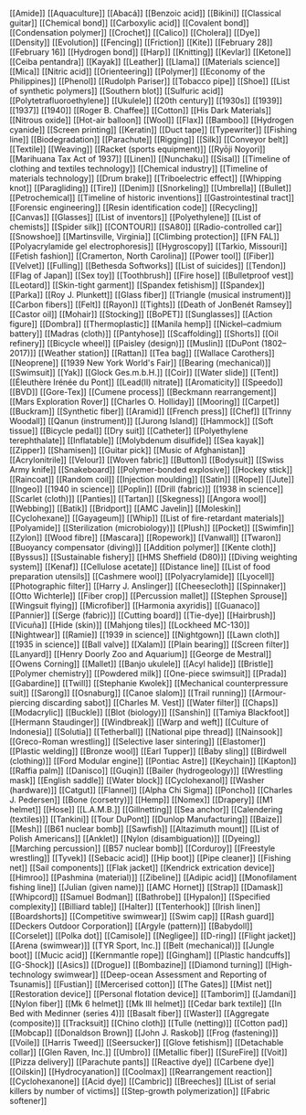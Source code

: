[[Amide]]
[[Aquaculture]]
[[Abacá]]
[[Benzoic acid]]
[[Bikini]]
[[Classical guitar]]
[[Chemical bond]]
[[Carboxylic acid]]
[[Covalent bond]]
[[Condensation polymer]]
[[Crochet]]
[[Calico]]
[[Cholera]]
[[Dye]]
[[Density]]
[[Evolution]]
[[Fencing]]
[[Friction]]
[[Kite]]
[[February 28]]
[[February 16]]
[[Hydrogen bond]]
[[Harp]]
[[Knitting]]
[[Kevlar]]
[[Ketone]]
[[Ceiba pentandra]]
[[Kayak]]
[[Leather]]
[[Llama]]
[[Materials science]]
[[Mica]]
[[Nitric acid]]
[[Orienteering]]
[[Polymer]]
[[Economy of the Philippines]]
[[Phenol]]
[[Rudolph Pariser]]
[[Tobacco pipe]]
[[Shoe]]
[[List of synthetic polymers]]
[[Southern blot]]
[[Sulfuric acid]]
[[Polytetrafluoroethylene]]
[[Ukulele]]
[[20th century]]
[[1930s]]
[[1939]]
[[1937]]
[[1940]]
[[Roger B. Chaffee]]
[[Cotton]]
[[His Dark Materials]]
[[Nitrous oxide]]
[[Hot-air balloon]]
[[Wool]]
[[Flax]]
[[Bamboo]]
[[Hydrogen cyanide]]
[[Screen printing]]
[[Keratin]]
[[Duct tape]]
[[Typewriter]]
[[Fishing line]]
[[Biodegradation]]
[[Parachute]]
[[Rigging]]
[[Silk]]
[[Conveyor belt]]
[[Textile]]
[[Weaving]]
[[Racket (sports equipment)]]
[[Ryōji Noyori]]
[[Marihuana Tax Act of 1937]]
[[Linen]]
[[Nunchaku]]
[[Sisal]]
[[Timeline of clothing and textiles technology]]
[[Chemical industry]]
[[Timeline of materials technology]]
[[Drum brake]]
[[Triboelectric effect]]
[[Whipping knot]]
[[Paragliding]]
[[Tire]]
[[Denim]]
[[Snorkeling]]
[[Umbrella]]
[[Bullet]]
[[Petrochemical]]
[[Timeline of historic inventions]]
[[Gastrointestinal tract]]
[[Forensic engineering]]
[[Resin identification code]]
[[Recycling]]
[[Canvas]]
[[Glasses]]
[[List of inventors]]
[[Polyethylene]]
[[List of chemists]]
[[Spider silk]]
[[CONTOUR]]
[[SA80]]
[[Radio-controlled car]]
[[Snowshoe]]
[[Martinsville, Virginia]]
[[Climbing protection]]
[[FN FAL]]
[[Polyacrylamide gel electrophoresis]]
[[Hygroscopy]]
[[Tarkio, Missouri]]
[[Fetish fashion]]
[[Cramerton, North Carolina]]
[[Power tool]]
[[Fiber]]
[[Velvet]]
[[Fulling]]
[[Bethesda Softworks]]
[[List of suicides]]
[[Tendon]]
[[Flag of Japan]]
[[Sex toy]]
[[Toothbrush]]
[[Fire hose]]
[[Bulletproof vest]]
[[Leotard]]
[[Skin-tight garment]]
[[Spandex fetishism]]
[[Spandex]]
[[Parka]]
[[Roy J. Plunkett]]
[[Glass fiber]]
[[Triangle (musical instrument)]]
[[Carbon fibers]]
[[Felt]]
[[Rayon]]
[[Tights]]
[[Death of JonBenét Ramsey]]
[[Castor oil]]
[[Mohair]]
[[Stocking]]
[[BoPET]]
[[Sunglasses]]
[[Action figure]]
[[Dombra]]
[[Thermoplastic]]
[[Manila hemp]]
[[Nickel–cadmium battery]]
[[Madras (cloth)]]
[[Pantyhose]]
[[Scaffolding]]
[[Shorts]]
[[Oil refinery]]
[[Bicycle wheel]]
[[Paisley (design)]]
[[Muslin]]
[[DuPont (1802–2017)]]
[[Weather station]]
[[Rattan]]
[[Tea bag]]
[[Wallace Carothers]]
[[Neoprene]]
[[1939 New York World's Fair]]
[[Bearing (mechanical)]]
[[Swimsuit]]
[[Yak]]
[[Glock Ges.m.b.H.]]
[[Coir]]
[[Water slide]]
[[Tent]]
[[Éleuthère Irénée du Pont]]
[[Lead(II) nitrate]]
[[Aromaticity]]
[[Speedo]]
[[BVD]]
[[Gore-Tex]]
[[Cumene process]]
[[Beckmann rearrangement]]
[[Mars Exploration Rover]]
[[Charles O. Holliday]]
[[Mooring]]
[[Carpet]]
[[Buckram]]
[[Synthetic fiber]]
[[Aramid]]
[[French press]]
[[Chef]]
[[Trinny Woodall]]
[[Qanun (instrument)]]
[[Jurong Island]]
[[Hammock]]
[[Soft tissue]]
[[Bicycle pedal]]
[[Dry suit]]
[[Catheter]]
[[Polyethylene terephthalate]]
[[Inflatable]]
[[Molybdenum disulfide]]
[[Sea kayak]]
[[Zipper]]
[[Shamisen]]
[[Guitar pick]]
[[Music of Afghanistan]]
[[Acrylonitrile]]
[[Velour]]
[[Woven fabric]]
[[Button]]
[[Bodysuit]]
[[Swiss Army knife]]
[[Snakeboard]]
[[Polymer-bonded explosive]]
[[Hockey stick]]
[[Raincoat]]
[[Random coil]]
[[Injection moulding]]
[[Satin]]
[[Rope]]
[[Jute]]
[[Ingeo]]
[[1940 in science]]
[[Poplin]]
[[Drill (fabric)]]
[[1938 in science]]
[[Scarlet (cloth)]]
[[Panties]]
[[Tartan]]
[[Skegness]]
[[Angora wool]]
[[Webbing]]
[[Batik]]
[[Bridport]]
[[AMC Javelin]]
[[Moleskin]]
[[Cyclohexane]]
[[Gayageum]]
[[Whip]]
[[List of fire-retardant materials]]
[[Polyamide]]
[[Sterilization (microbiology)]]
[[Plush]]
[[Pocket]]
[[Swimfin]]
[[Zylon]]
[[Wood fibre]]
[[Mascara]]
[[Ropework]]
[[Vanwall]]
[[Twaron]]
[[Buoyancy compensator (diving)]]
[[Addition polymer]]
[[Kente cloth]]
[[Byssus]]
[[Sustainable fishery]]
[[HMS Sheffield (D80)]]
[[Diving weighting system]]
[[Kenaf]]
[[Cellulose acetate]]
[[Distance line]]
[[List of food preparation utensils]]
[[Cashmere wool]]
[[Polyacrylamide]]
[[Lyocell]]
[[Photographic filter]]
[[Harry J. Anslinger]]
[[Cheesecloth]]
[[Spinnaker]]
[[Otto Wichterle]]
[[Fiber crop]]
[[Percussion mallet]]
[[Stephen Sprouse]]
[[Wingsuit flying]]
[[Microfiber]]
[[Harmonia axyridis]]
[[Guanaco]]
[[Pannier]]
[[Serge (fabric)]]
[[Cutting board]]
[[Tie-dye]]
[[Hairbrush]]
[[Vicuña]]
[[Hide (skin)]]
[[Mahjong tiles]]
[[Lockheed MC-130]]
[[Nightwear]]
[[Ramie]]
[[1939 in science]]
[[Nightgown]]
[[Lawn cloth]]
[[1935 in science]]
[[Ball valve]]
[[Xalam]]
[[Plain bearing]]
[[Screen filter]]
[[Lanyard]]
[[Henry Doorly Zoo and Aquarium]]
[[George de Mestral]]
[[Owens Corning]]
[[Mallet]]
[[Banjo ukulele]]
[[Acyl halide]]
[[Bristle]]
[[Polymer chemistry]]
[[Powdered milk]]
[[One-piece swimsuit]]
[[Prada]]
[[Gabardine]]
[[Twill]]
[[Stephanie Kwolek]]
[[Mechanical counterpressure suit]]
[[Sarong]]
[[Osnaburg]]
[[Canoe slalom]]
[[Trail running]]
[[Armour-piercing discarding sabot]]
[[Charles M. Vest]]
[[Water filter]]
[[Chaps]]
[[Modacrylic]]
[[Buckle]]
[[Blot (biology)]]
[[Sanshin]]
[[Tamiya Blackfoot]]
[[Hermann Staudinger]]
[[Windbreak]]
[[Warp and weft]]
[[Culture of Indonesia]]
[[Solutia]]
[[Tetherball]]
[[National pipe thread]]
[[Nainsook]]
[[Greco-Roman wrestling]]
[[Selective laser sintering]]
[[Elastomer]]
[[Plastic welding]]
[[Bronze wool]]
[[Earl Tupper]]
[[Baby sling]]
[[Birdwell (clothing)]]
[[Ford Modular engine]]
[[Pontiac Astre]]
[[Keychain]]
[[Kapton]]
[[Raffia palm]]
[[Danisco]]
[[Guqin]]
[[Bailer (hydrogeology)]]
[[Wrestling mask]]
[[English saddle]]
[[Water block]]
[[Cyclohexanol]]
[[Washer (hardware)]]
[[Catgut]]
[[Flannel]]
[[Alpha Chi Sigma]]
[[Poncho]]
[[Charles J. Pedersen]]
[[Bone (corsetry)]]
[[Hemp]]
[[Nomex]]
[[Drapery]]
[[M1 helmet]]
[[Hose]]
[[L.A.M.B.]]
[[Gillnetting]]
[[Sea anchor]]
[[Calendering (textiles)]]
[[Tankini]]
[[Tour DuPont]]
[[Dunlop Manufacturing]]
[[Baize]]
[[Mesh]]
[[B61 nuclear bomb]]
[[Sawfish]]
[[Altazimuth mount]]
[[List of Polish Americans]]
[[Anklet]]
[[Nylon (disambiguation)]]
[[Dyeing]]
[[Marching percussion]]
[[B57 nuclear bomb]]
[[Corduroy]]
[[Freestyle wrestling]]
[[Tyvek]]
[[Sebacic acid]]
[[Hip boot]]
[[Pipe cleaner]]
[[Fishing net]]
[[Sail components]]
[[Flak jacket]]
[[Kendrick extrication device]]
[[Himroo]]
[[Pashmina (material)]]
[[Zibeline]]
[[Adipic acid]]
[[Monofilament fishing line]]
[[Julian (given name)]]
[[AMC Hornet]]
[[Strap]]
[[Damask]]
[[Whipcord]]
[[Samuel Bodman]]
[[Bathrobe]]
[[Hypalon]]
[[Specified complexity]]
[[Billiard table]]
[[Halter]]
[[Tenterhook]]
[[Irish linen]]
[[Boardshorts]]
[[Competitive swimwear]]
[[Swim cap]]
[[Rash guard]]
[[Deckers Outdoor Corporation]]
[[Argyle (pattern)]]
[[Babydoll]]
[[Corselet]]
[[Polka dot]]
[[Camisole]]
[[Negligee]]
[[D-ring]]
[[Flight jacket]]
[[Arena (swimwear)]]
[[TYR Sport, Inc.]]
[[Belt (mechanical)]]
[[Jungle boot]]
[[Mucic acid]]
[[Kernmantle rope]]
[[Gingham]]
[[Plastic handcuffs]]
[[G-Shock]]
[[Asics]]
[[Drogue]]
[[Bombazine]]
[[Diamond turning]]
[[High-technology swimwear]]
[[Deep-ocean Assessment and Reporting of Tsunamis]]
[[Fustian]]
[[Mercerised cotton]]
[[The Gates]]
[[Mist net]]
[[Restoration device]]
[[Personal flotation device]]
[[Tamborim]]
[[Jamdani]]
[[Nylon fiber]]
[[Mk 6 helmet]]
[[Mk III helmet]]
[[Cedar bark textile]]
[[In Bed with Medinner (series 4)]]
[[Basalt fiber]]
[[Waster]]
[[Aggregate (composite)]]
[[Tracksuit]]
[[Chino cloth]]
[[Tulle (netting)]]
[[Cotton pad]]
[[Mobcap]]
[[Donaldson Brown]]
[[John J. Raskob]]
[[Frog (fastening)]]
[[Voile]]
[[Harris Tweed]]
[[Seersucker]]
[[Glove fetishism]]
[[Detachable collar]]
[[Glen Raven, Inc.]]
[[Umbro]]
[[Metallic fiber]]
[[SureFire]]
[[Voit]]
[[Pizza delivery]]
[[Parachute pants]]
[[Reactive dye]]
[[Carbene dye]]
[[Oilskin]]
[[Hydrocyanation]]
[[Coolmax]]
[[Rearrangement reaction]]
[[Cyclohexanone]]
[[Acid dye]]
[[Cambric]]
[[Breeches]]
[[List of serial killers by number of victims]]
[[Step-growth polymerization]]
[[Fabric softener]]
